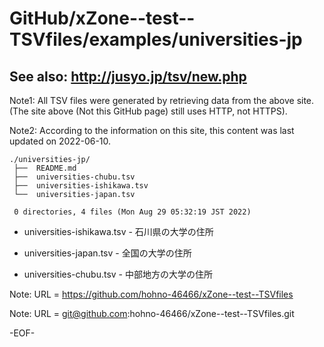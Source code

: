 # GitHub/xZone--test--TSVfiles/examples/universities-jp

## See also: http://jusyo.jp/tsv/new.php

Note1: All TSV files were generated by retrieving data from the above site.
(The site above (Not this GitHub page) still uses HTTP, not HTTPS).

Note2: According to the information on this site, this content was last updated on 2022-06-10.

    ./universities-jp/
     ├──  README.md
     ├──  universities-chubu.tsv
     ├──  universities-ishikawa.tsv
     └──  universities-japan.tsv
     
     0 directories, 4 files (Mon Aug 29 05:32:19 JST 2022)

* universities-ishikawa.tsv	- 石川県の大学の住所

* universities-japan.tsv	- 全国の大学の住所

* universities-chubu.tsv	- 中部地方の大学の住所


Note: URL = https://github.com/hohno-46466/xZone--test--TSVfiles

Note: URL = git@github.com:hohno-46466/xZone--test--TSVfiles.git

-EOF-
